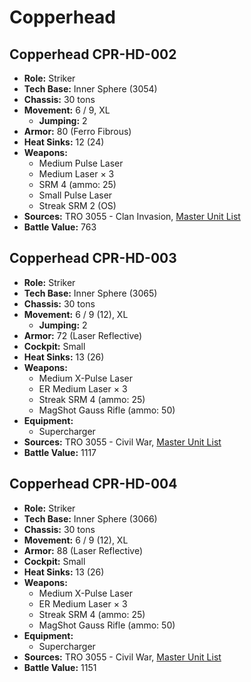 # Copperhead
## Copperhead CPR-HD-002
- **Role:** Striker
- **Tech Base:** Inner Sphere (3054)
- **Chassis:** 30 tons
- **Movement:** 6 / 9, XL
  - **Jumping:** 2
- **Armor:** 80 (Ferro Fibrous)
- **Heat Sinks:** 12 (24)
- **Weapons:**
  - Medium Pulse Laser
  - Medium Laser × 3
  - SRM 4 (ammo: 25)
  - Small Pulse Laser
  - Streak SRM 2 (OS)
- **Sources:** TRO 3055 - Clan Invasion, [Master Unit List](http://masterunitlist.info/Unit/Details/690/copperhead-cpr-hd-002)
- **Battle Value:** 763

## Copperhead CPR-HD-003
- **Role:** Striker
- **Tech Base:** Inner Sphere (3065)
- **Chassis:** 30 tons
- **Movement:** 6 / 9 (12), XL
  - **Jumping:** 2
- **Armor:** 72 (Laser Reflective)
- **Cockpit:** Small
- **Heat Sinks:** 13 (26)
- **Weapons:**
  - Medium X-Pulse Laser
  - ER Medium Laser × 3
  - Streak SRM 4 (ammo: 25)
  - MagShot Gauss Rifle (ammo: 50)
- **Equipment:**
  - Supercharger
- **Sources:** TRO 3055 - Civil War, [Master Unit List](http://masterunitlist.info/Unit/Details/691/copperhead-cpr-hd-003)
- **Battle Value:** 1117

## Copperhead CPR-HD-004
- **Role:** Striker
- **Tech Base:** Inner Sphere (3066)
- **Chassis:** 30 tons
- **Movement:** 6 / 9 (12), XL
- **Armor:** 88 (Laser Reflective)
- **Cockpit:** Small
- **Heat Sinks:** 13 (26)
- **Weapons:**
  - Medium X-Pulse Laser
  - ER Medium Laser × 3
  - Streak SRM 4 (ammo: 25)
  - MagShot Gauss Rifle (ammo: 50)
- **Equipment:**
  - Supercharger
- **Sources:** TRO 3055 - Civil War, [Master Unit List](http://masterunitlist.info/Unit/Details/692/copperhead-cpr-hd-004)
- **Battle Value:** 1151

